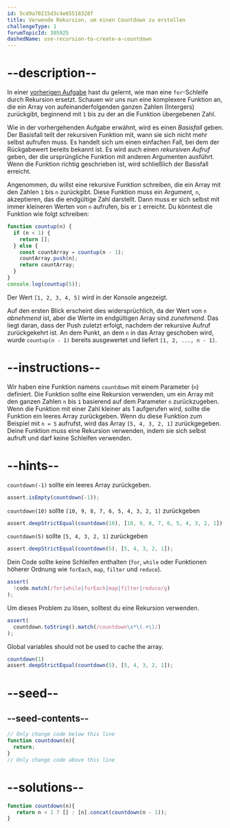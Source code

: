 ```yaml
---
id: 5cd9a70215d3c4e65518328f
title: Verwende Rekursion, um einen Countdown zu erstellen
challengeType: 1
forumTopicId: 305925
dashedName: use-recursion-to-create-a-countdown
---
```


# --description--

In einer <a href="https://platform-ui.topcoder.com/learn/freeCodeCamp/javascript-algorithms-and-data-structures/basic-javascript/replace-loops-using-recursion" target="_blank" rel="noopener noreferrer nofollow">vorherigen Aufgabe</a> hast du gelernt, wie man eine `for`-Schleife durch Rekursion ersetzt. Schauen wir uns nun eine komplexere Funktion an, die ein Array von aufeinanderfolgenden ganzen Zahlen (Intergers) zurückgibt, beginnend mit `1` bis zu der an die Funktion übergebenen Zahl.

Wie in der vorhergehenden Aufgabe erwähnt, wird es einen <dfn>Basisfall</dfn> geben. Der Basisfall teilt der rekursiven Funktion mit, wann sie sich nicht mehr selbst aufrufen muss. Es handelt sich um einen einfachen Fall, bei dem der Rückgabewert bereits bekannt ist. Es wird auch einen <dfn>rekursiven Aufruf</dfn> geben, der die ursprüngliche Funktion mit anderen Argumenten ausführt. Wenn die Funktion richtig geschrieben ist, wird schließlich der Basisfall erreicht.

Angenommen, du willst eine rekursive Funktion schreiben, die ein Array mit den Zahlen `1` bis `n` zurückgibt. Diese Funktion muss ein Argument, `n`, akzeptieren, das die endgültige Zahl darstellt. Dann muss er sich selbst mit immer kleineren Werten von `n` aufrufen, bis er `1` erreicht. Du könntest die Funktion wie folgt schreiben:

```javascript
function countup(n) {
  if (n < 1) {
    return [];
  } else {
    const countArray = countup(n - 1);
    countArray.push(n);
    return countArray;
  }
}
console.log(countup(5));
```

Der Wert `[1, 2, 3, 4, 5]` wird in der Konsole angezeigt.

Auf den ersten Blick erscheint dies widersprüchlich, da der Wert von `n` *abnehmend* ist, aber die Werte im endgültigen Array sind *zunehmend*. Das liegt daran, dass der Push zuletzt erfolgt, nachdem der rekursive Aufruf zurückgekehrt ist. An dem Punkt, an dem `n` in das Array geschoben wird, wurde `countup(n - 1)` bereits ausgewertet und liefert `[1, 2, ..., n - 1]`.

# --instructions--

Wir haben eine Funktion namens `countdown` mit einem Parameter (`n`) definiert. Die Funktion sollte eine Rekursion verwenden, um ein Array mit den ganzen Zahlen `n` bis `1` basierend auf dem Parameter `n` zurückzugeben. Wenn die Funktion mit einer Zahl kleiner als 1 aufgerufen wird, sollte die Funktion ein leeres Array zurückgeben. Wenn du diese Funktion zum Beispiel mit `n = 5` aufrufst, wird das Array `[5, 4, 3, 2, 1]` zurückgegeben. Deine Funktion muss eine Rekursion verwenden, indem sie sich selbst aufruft und darf keine Schleifen verwenden.

# --hints--

`countdown(-1)` sollte ein leeres Array zurückgeben.

```js
assert.isEmpty(countdown(-1));
```

`countdown(10)` sollte `[10, 9, 8, 7, 6, 5, 4, 3, 2, 1]` zurückgeben

```js
assert.deepStrictEqual(countdown(10), [10, 9, 8, 7, 6, 5, 4, 3, 2, 1]);
```

`countdown(5)` sollte `[5, 4, 3, 2, 1]` zurückgeben

```js
assert.deepStrictEqual(countdown(5), [5, 4, 3, 2, 1]);
```

Dein Code sollte keine Schleifen enthalten (`for`, `while` oder Funktionen höherer Ordnung wie `forEach`, `map`, `filter` und `reduce`).

```js
assert(
  !code.match(/for|while|forEach|map|filter|reduce/g)
);
```

Um dieses Problem zu lösen, solltest du eine Rekursion verwenden.

```js
assert(
  countdown.toString().match(/countdown\s*\(.+\)/)
);
```

Global variables should not be used to cache the array.

```js
countdown(1)
assert.deepStrictEqual(countdown(5), [5, 4, 3, 2, 1]);
```

# --seed--

## --seed-contents--

```js
// Only change code below this line
function countdown(n){
  return;
}
// Only change code above this line
```

# --solutions--

```js
function countdown(n){
   return n < 1 ? [] : [n].concat(countdown(n - 1));
}
```
